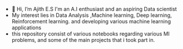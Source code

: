 - 👋 Hi, I’m Ajith E.S I'm an A.I enthusiast and an aspiring Data scientist 
- My interest lies in  Data Analysis ,Machine learning, Deep learning, Reinforcement learning. and developing various machine learning applications
- this repository consist of various notebooks regarding various Ml problems, and some of the main projects that i took part in.



